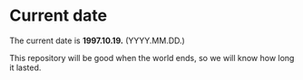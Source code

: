 # Current date

The current date is **1997.10.19.** (YYYY.MM.DD.)

This repository will be good when the world ends, so we will know how long it lasted.